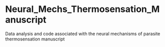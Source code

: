 # Neural_Mechs_Thermosensation_Manuscript
Data analysis and code associated with the neural mechanisms of parasite thermosensation manuscript
